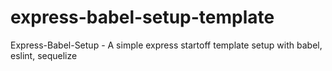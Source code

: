 # express-babel-setup-template

Express-Babel-Setup - A simple express startoff template setup with babel, eslint, sequelize
